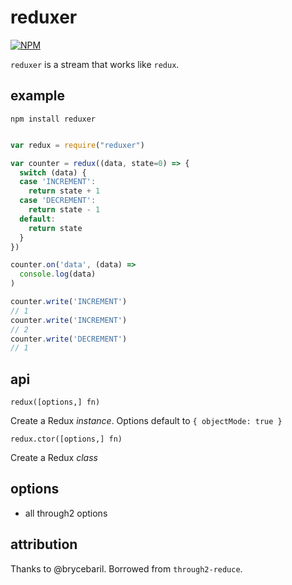 reduxer
===============

[![NPM](https://nodei.co/npm/reduxer.png)](https://nodei.co/npm/reduxer/)

`reduxer` is a stream that works like `redux`.

example
-------

```
npm install reduxer
```

```js

var redux = require("reduxer")

var counter = redux((data, state=0) => {
  switch (data) {
  case 'INCREMENT':
    return state + 1
  case 'DECREMENT':
    return state - 1
  default:
    return state
  }
})

counter.on('data', (data) => 
  console.log(data)
)

counter.write('INCREMENT')
// 1
counter.write('INCREMENT')
// 2
counter.write('DECREMENT')
// 1

```

api
----

`redux([options,] fn)`

Create a Redux *instance*. Options default to `{ objectMode: true }`

`redux.ctor([options,] fn)`

Create a Redux *class*

options
-------

  * all through2 options

attribution
-------

Thanks to @brycebaril. Borrowed from `through2-reduce`.
